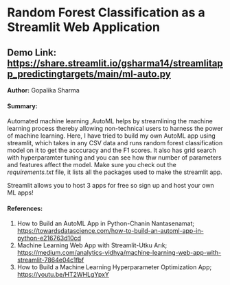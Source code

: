 # Random Forest Classification as a Streamlit Web Application
## Demo Link: https://share.streamlit.io/gsharma14/streamlitapp_predictingtargets/main/ml-auto.py
**Author:** Gopalika Sharma

#### Summary:

Automated machine learning ,AutoML helps by streamlining the machine learning process thereby allowing non-technical users to harness the power of machine learning. Here, I have tried to build my own AutoML app using streamlit, which takes in any CSV data and runs random forest classification model on it to get the acccuracy and the F1 scores. It also has grid search with hyperparamter tuning and you can see how thw number of parameters and features affect the model.
Make sure you check out the *requirements.txt* file, it lists all the packages used to make the streamlit app.

Streamlit allows you to host 3 apps for free so sign up and host your own ML apps!


#### References:
1. How to Build an AutoML App in Python-Chanin Nantasenamat; https://towardsdatascience.com/how-to-build-an-automl-app-in-python-e216763d10cd
2. Machine Learning Web App with Streamlit-Utku Arık; https://medium.com/analytics-vidhya/machine-learning-web-app-with-streamlit-7864e04c1fbf
3. How to Build a Machine Learning Hyperparameter Optimization App; https://youtu.be/HT2WHLgYpxY
